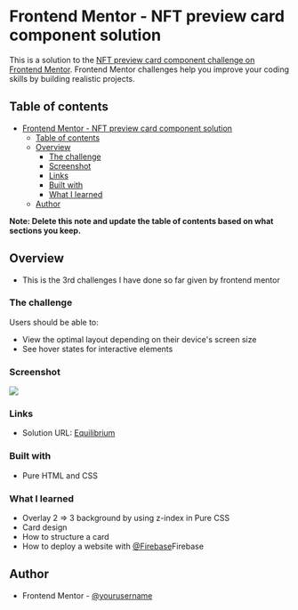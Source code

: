 # Frontend Mentor - NFT preview card component solution

This is a solution to the [NFT preview card component challenge on Frontend Mentor](https://www.frontendmentor.io/challenges/nft-preview-card-component-SbdUL_w0U). Frontend Mentor challenges help you improve your coding skills by building realistic projects.

## Table of contents

- [Frontend Mentor - NFT preview card component solution](#frontend-mentor---nft-preview-card-component-solution)
  - [Table of contents](#table-of-contents)
  - [Overview](#overview)
    - [The challenge](#the-challenge)
    - [Screenshot](#screenshot)
    - [Links](#links)
    - [Built with](#built-with)
    - [What I learned](#what-i-learned)
  - [Author](#author)

**Note: Delete this note and update the table of contents based on what sections you keep.**

## Overview

- This is the 3rd challenges I have done so far given by frontend mentor

### The challenge

Users should be able to:

- View the optimal layout depending on their device's screen size
- See hover states for interactive elements

### Screenshot

![](./images/screenshot.png)

### Links

- Solution URL: [Equilibrium](https://your-solution-url.com)

### Built with

- Pure HTML and CSS

### What I learned

- Overlay 2 => 3 background by using z-index in Pure CSS
- Card design
- How to structure a card
- How to deploy a website with [@Firebase](https://firebase.google.com)Firebase

## Author

- Frontend Mentor - [@yourusername](https://www.frontendmentor.io/profile/nobody1234455)
